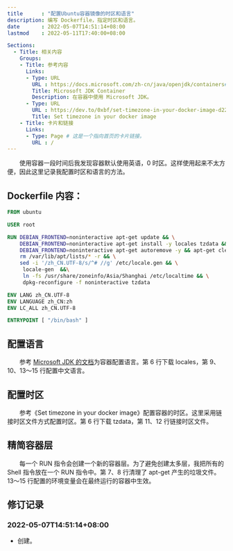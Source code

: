 ```yaml
---
title      : "配置Ubuntu容器镜像的时区和语言"
description: 编写 Dockerfile，指定时区和语言。
date       : 2022-05-07T14:51:14+08:00
lastmod    : 2022-05-11T17:40:00+08:00

Sections:
  - Title: 相关内容
    Groups:
    - Title: 参考内容
      Links:
      - Type: URL
        URL : https://docs.microsoft.com/zh-cn/java/openjdk/containers#default-locale
        Title: Microsoft JDK Container
        Description: 在容器中使用 Microsoft JDK。
      - Type: URL
        URL : https://dev.to/0xbf/set-timezone-in-your-docker-image-d22
        Title: Set timezone in your docker image
    - Title: 卡片和链接
      Links:
      - Type: Page # 这是一个指向首页的卡片链接。
        URL : /
---
```



　　使用容器一段时间后我发现容器默认使用英语，0 时区。这样使用起来不太方便，因此这里记录我配置时区和语言的方法。

## Dockerfile 内容：
```Dockerfile
FROM ubuntu

USER root

RUN DEBIAN_FRONTEND=noninteractive apt-get update && \
    DEBIAN_FRONTEND=noninteractive apt-get install -y locales tzdata && \
    DEBIAN_FRONTEND=noninteractive apt-get autoremove -y && apt-get clean && \
    rm /var/lib/apt/lists/* -r && \
    sed -i '/zh_CN.UTF-8/s/^# //g' /etc/locale.gen && \
     locale-gen  &&\
     ln -fs /usr/share/zoneinfo/Asia/Shanghai /etc/localtime && \
     dpkg-reconfigure -f noninteractive tzdata

ENV LANG zh_CN.UTF-8
ENV LANGUAGE zh_CN:zh
ENV LC_ALL zh_CN.UTF-8

ENTRYPOINT [ "/bin/bash" ]
```

## 配置语言
　　参考 [Microsoft JDK 的文档](https://docs.microsoft.com/zh-cn/java/openjdk/containers#default-locale)为容器配置语言。第 6 行下载 locales，第 9、10、13～15 行配置中文语言。

## 配置时区
　　参考《Set timezone in your docker image》配置容器的时区。这里采用链接时区文件方式配置时区。第 6 行下载 tzdata，第 11、12 行链接时区文件。

## 精简容器层
　　每一个 RUN 指令会创建一个新的容器层。为了避免创建太多层，我把所有的 Shell 指令放在一个 RUN 指令中。第 7、8 行清理了 apt-get 产生的垃圾文件。13～15 行配置的环境变量会在最终运行的容器中生效。

## 修订记录
### 2022-05-07T14:51:14+08:00
* 创建。